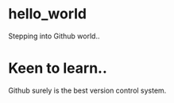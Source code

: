 # hello_world
Stepping into Github world..

# Keen to learn..
Github surely is the best version control system.
